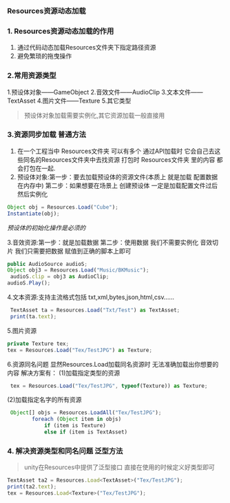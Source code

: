 ### Resources资源动态加载

### 1. Resources资源动态加载的作用
1. 通过代码动态加载Resources文件夹下指定路径资源
2. 避免繁琐的拖曳操作

### 2.常用资源类型
1.预设体对象——GameObject
2.音效文件——AudioClip
3.文本文件——TextAsset
4.图片文件——Texture
5.其它类型

> 预设体对象加载需要实例化,其它资源加载一般直接用

### 3.资源同步加载 普通方法

1. 在一个工程当中 Resources文件夹 可以有多个 通过API加载时 它会自己去这些同名的Resources文件夹中去找资源 打包时 Resources文件夹 里的内容 都会打包在一起.
2. 预设体对象:第一步：要去加载预设体的资源文件(本质上 就是加载 配置数据 在内存中) 第二步：如果想要在场景上 创建预设体 一定是加载配置文件过后 然后实例化
```js
Object obj = Resources.Load("Cube");
Instantiate(obj);
```
_预设体的初始化操作是必须的_

3.音效资源:第一步：就是加载数据 第二步：使用数据 我们不需要实例化 音效切片 我们只需要把数据 赋值到正确的脚本上即可
```js
public AudioSource audioS;
Object obj3 = Resources.Load("Music/BKMusic");
 audioS.clip = obj3 as AudioClip;
audioS.Play();
```

4.文本资源:支持主流格式包括 txt,xml,bytes,json,html,csv……
```js
 TextAsset ta = Resources.Load("Txt/Test") as TextAsset;
 print(ta.text);
```

5.图片资源
```js
private Texture tex;
tex = Resources.Load("Tex/TestJPG") as Texture;
```

6.资源同名问题
显然Resources.Load加载同名资源时 无法准确加载出你想要的内容
解决方案有：
   (1)加载指定类型的资源
```js
 tex = Resources.Load("Tex/TestJPG", typeof(Texture)) as Texture;
```
   (2)加载指定名字的所有资源
```js
 Object[] objs = Resources.LoadAll("Tex/TestJPG");
        foreach (Object item in objs)
            if (item is Texture)
            else if (item is TextAsset)
```

### 4. 解决资源类型和同名问题   泛型方法

> unity在Resources中提供了泛型接口 直接在使用的时候定义好类型即可
```js
TextAsset ta2 = Resources.Load<TextAsset>("Tex/TestJPG");
print(ta2.text);
tex = Resources.Load<Texture>("Tex/TestJPG");
```